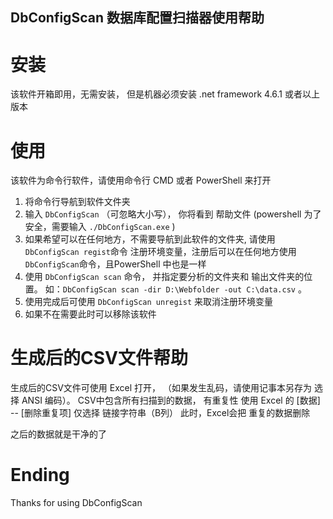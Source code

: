 ﻿DbConfigScan 数据库配置扫描器使用帮助
-------------------------------


# 安装
该软件开箱即用，无需安装， 但是机器必须安装 .net framework 4.6.1 或者以上版本

# 使用

该软件为命令行软件，请使用命令行 CMD 或者 PowerShell 来打开

1. 将命令行导航到软件文件夹
2. 输入 `DbConfigScan` （可忽略大小写）， 你将看到 帮助文件 
    (powershell 为了安全，需要输入 `./DbConfigScan.exe` )
3. 如果希望可以在任何地方，不需要导航到此软件的文件夹, 请使用 `DbConfigScan regist`命令
    注册环境变量，注册后可以在任何地方使用 `DbConfigScan`命令，且PowerShell 中也是一样
4. 使用 `DbConfigScan scan` 命令， 并指定要分析的文件夹和  输出文件夹的位置。
    如：`DbConfigScan scan -dir D:\Webfolder -out C:\data.csv` 。
5. 使用完成后可使用 `DbConfigScan unregist` 来取消注册环境变量
6. 如果不在需要此时可以移除该软件


# 生成后的CSV文件帮助

生成后的CSV文件可使用 Excel 打开， （如果发生乱码，请使用记事本另存为 选择 ANSI 编码）。
CSV中包含所有扫描到的数据， 有重复性
使用 Excel 的 [数据] -- [删除重复项]  仅选择 链接字符串（B列） 此时，Excel会把 重复的数据删除

之后的数据就是干净的了


# Ending
 
Thanks for using DbConfigScan